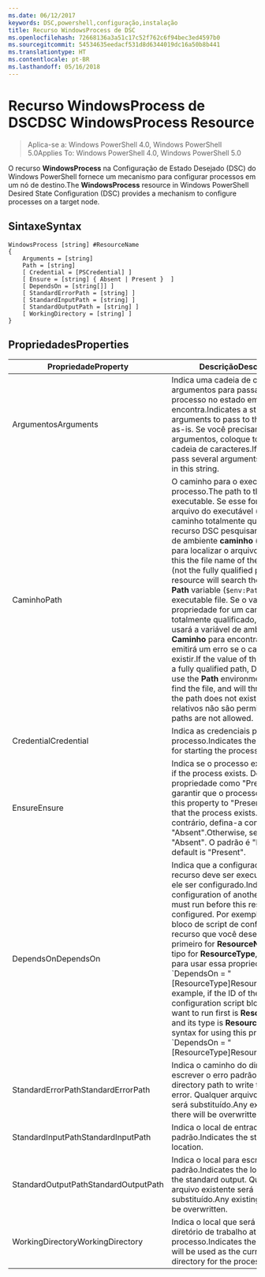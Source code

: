 ```yaml
---
ms.date: 06/12/2017
keywords: DSC,powershell,configuração,instalação
title: Recurso WindowsProcess de DSC
ms.openlocfilehash: 72668136a3a51c17c52f762c6f94bec3ed4597b0
ms.sourcegitcommit: 54534635eedacf531d8d6344019dc16a50b8b441
ms.translationtype: HT
ms.contentlocale: pt-BR
ms.lasthandoff: 05/16/2018
---
```

# <a name="dsc-windowsprocess-resource"></a><span data-ttu-id="0e273-103">Recurso WindowsProcess de DSC</span><span class="sxs-lookup"><span data-stu-id="0e273-103">DSC WindowsProcess Resource</span></span>

> <span data-ttu-id="0e273-104">Aplica-se a: Windows PowerShell 4.0, Windows PowerShell 5.0</span><span class="sxs-lookup"><span data-stu-id="0e273-104">Applies To: Windows PowerShell 4.0, Windows PowerShell 5.0</span></span>

<span data-ttu-id="0e273-105">O recurso **WindowsProcess** na Configuração de Estado Desejado (DSC) do Windows PowerShell fornece um mecanismo para configurar processos em um nó de destino.</span><span class="sxs-lookup"><span data-stu-id="0e273-105">The **WindowsProcess** resource in Windows PowerShell Desired State Configuration (DSC) provides a mechanism to configure processes on a target node.</span></span>

## <a name="syntax"></a><span data-ttu-id="0e273-106">Sintaxe</span><span class="sxs-lookup"><span data-stu-id="0e273-106">Syntax</span></span>

```
WindowsProcess [string] #ResourceName
{
    Arguments = [string]
    Path = [string]
    [ Credential = [PSCredential] ]
    [ Ensure = [string] { Absent | Present }  ]
    [ DependsOn = [string[]] ]
    [ StandardErrorPath = [string] ]
    [ StandardInputPath = [string] ]
    [ StandardOutputPath = [string] ]
    [ WorkingDirectory = [string] ]
}
```

## <a name="properties"></a><span data-ttu-id="0e273-107">Propriedades</span><span class="sxs-lookup"><span data-stu-id="0e273-107">Properties</span></span>
|  <span data-ttu-id="0e273-108">Propriedade</span><span class="sxs-lookup"><span data-stu-id="0e273-108">Property</span></span>  |  <span data-ttu-id="0e273-109">Descrição</span><span class="sxs-lookup"><span data-stu-id="0e273-109">Description</span></span>   |
|---|---|
| <span data-ttu-id="0e273-110">Argumentos</span><span class="sxs-lookup"><span data-stu-id="0e273-110">Arguments</span></span>| <span data-ttu-id="0e273-111">Indica uma cadeia de caracteres de argumentos para passar para o processo no estado em que se encontra.</span><span class="sxs-lookup"><span data-stu-id="0e273-111">Indicates a string of arguments to pass to the process as-is.</span></span> <span data-ttu-id="0e273-112">Se você precisar passar vários argumentos, coloque todos nessa cadeia de caracteres.</span><span class="sxs-lookup"><span data-stu-id="0e273-112">If you need to pass several arguments, put them all in this string.</span></span>|
| <span data-ttu-id="0e273-113">Caminho</span><span class="sxs-lookup"><span data-stu-id="0e273-113">Path</span></span>| <span data-ttu-id="0e273-114">O caminho para o executável do processo.</span><span class="sxs-lookup"><span data-stu-id="0e273-114">The path to the process executable.</span></span> <span data-ttu-id="0e273-115">Se esse for o nome do arquivo do executável (não o caminho totalmente qualificado), o recurso DSC pesquisará a variável de ambiente **caminho** (`$env:Path`) para localizar o arquivo executável.</span><span class="sxs-lookup"><span data-stu-id="0e273-115">If this the file name of the executable (not the fully qualified path), the DSC resource will search the environment **Path** variable (`$env:Path`) to find the executable file.</span></span> <span data-ttu-id="0e273-116">Se o valor dessa propriedade for um caminho totalmente qualificado, o DSC não usará a variável de ambiente **Caminho** para encontrar o arquivo e emitirá um erro se o caminho não existir.</span><span class="sxs-lookup"><span data-stu-id="0e273-116">If the value of this property is a fully qualified path, DSC will not use the **Path** environment variable to find the file, and will throw an error if the path does not exist.</span></span> <span data-ttu-id="0e273-117">Caminhos relativos não são permitidos.</span><span class="sxs-lookup"><span data-stu-id="0e273-117">Relative paths are not allowed.</span></span>|
| <span data-ttu-id="0e273-118">Credential</span><span class="sxs-lookup"><span data-stu-id="0e273-118">Credential</span></span>| <span data-ttu-id="0e273-119">Indica as credenciais para iniciar o processo.</span><span class="sxs-lookup"><span data-stu-id="0e273-119">Indicates the credentials for starting the process.</span></span>|
| <span data-ttu-id="0e273-120">Ensure</span><span class="sxs-lookup"><span data-stu-id="0e273-120">Ensure</span></span>| <span data-ttu-id="0e273-121">Indica se o processo existe.</span><span class="sxs-lookup"><span data-stu-id="0e273-121">Indicates if the process exists.</span></span> <span data-ttu-id="0e273-122">Defina essa propriedade como "Present" para garantir que o processo exista.</span><span class="sxs-lookup"><span data-stu-id="0e273-122">Set this property to "Present" to ensure that the process exists.</span></span> <span data-ttu-id="0e273-123">Caso contrário, defina-a como "Absent".</span><span class="sxs-lookup"><span data-stu-id="0e273-123">Otherwise, set it to "Absent".</span></span> <span data-ttu-id="0e273-124">O padrão é "Present".</span><span class="sxs-lookup"><span data-stu-id="0e273-124">The default is "Present".</span></span>|
| <span data-ttu-id="0e273-125">DependsOn</span><span class="sxs-lookup"><span data-stu-id="0e273-125">DependsOn</span></span> | <span data-ttu-id="0e273-126">Indica que a configuração de outro recurso deve ser executada antes de ele ser configurado.</span><span class="sxs-lookup"><span data-stu-id="0e273-126">Indicates that the configuration of another resource must run before this resource is configured.</span></span> <span data-ttu-id="0e273-127">Por exemplo, se a ID do bloco de script de configuração do recurso que você deseja executar primeiro for __ResourceName__ e seu tipo for __ResourceType__, a sintaxe para usar essa propriedade será \`DependsOn = "[ResourceType]ResourceName"\`\`.</span><span class="sxs-lookup"><span data-stu-id="0e273-127">For example, if the ID of the resource configuration script block that you want to run first is __ResourceName__ and its type is __ResourceType__, the syntax for using this property is \`DependsOn = "[ResourceType]ResourceName"\`\` .</span></span>|
| <span data-ttu-id="0e273-128">StandardErrorPath</span><span class="sxs-lookup"><span data-stu-id="0e273-128">StandardErrorPath</span></span>| <span data-ttu-id="0e273-129">Indica o caminho do diretório para escrever o erro padrão.</span><span class="sxs-lookup"><span data-stu-id="0e273-129">Indicates the directory path to write the standard error.</span></span> <span data-ttu-id="0e273-130">Qualquer arquivo existente será substituído.</span><span class="sxs-lookup"><span data-stu-id="0e273-130">Any existing file there will be overwritten.</span></span>|
| <span data-ttu-id="0e273-131">StandardInputPath</span><span class="sxs-lookup"><span data-stu-id="0e273-131">StandardInputPath</span></span>| <span data-ttu-id="0e273-132">Indica o local de entrada padrão.</span><span class="sxs-lookup"><span data-stu-id="0e273-132">Indicates the standard input location.</span></span>|
| <span data-ttu-id="0e273-133">StandardOutputPath</span><span class="sxs-lookup"><span data-stu-id="0e273-133">StandardOutputPath</span></span>| <span data-ttu-id="0e273-134">Indica o local para escrever a saída padrão.</span><span class="sxs-lookup"><span data-stu-id="0e273-134">Indicates the location to write the standard output.</span></span> <span data-ttu-id="0e273-135">Qualquer arquivo existente será substituído.</span><span class="sxs-lookup"><span data-stu-id="0e273-135">Any existing file there will be overwritten.</span></span>|
| <span data-ttu-id="0e273-136">WorkingDirectory</span><span class="sxs-lookup"><span data-stu-id="0e273-136">WorkingDirectory</span></span>| <span data-ttu-id="0e273-137">Indica o local que será usado como diretório de trabalho atual para o processo.</span><span class="sxs-lookup"><span data-stu-id="0e273-137">Indicates the location that will be used as the current working directory for the process.</span></span>|